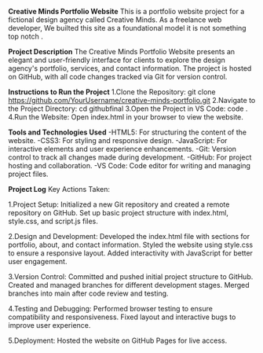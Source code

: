 **Creative Minds Portfolio Website**
This is a portfolio website project for a fictional design agency called Creative Minds. As a freelance web developer, We builted this site as a foundational model it is not something top notch .

**Project Description**
The Creative Minds Portfolio Website presents an elegant and user-friendly interface for clients to explore the design agency's portfolio, services, and contact information. The project is hosted on GitHub, with all code changes tracked via Git for version control.

**Instructions to Run the Project**
1.Clone the Repository:
git clone https://github.com/YourUsername/creative-minds-portfolio.git
2.Navigate to the Project Directory:
cd githubfinal
3.Open the Project in VS Code:
code .
4.Run the Website:
Open index.html in your browser to view the website.

**Tools and Technologies Used**
-HTML5: For structuring the content of the website.
-CSS3: For styling and responsive design.
-JavaScript: For interactive elements and user experience enhancements.
-Git: Version control to track all changes made during development.
-GitHub: For project hosting and collaboration.
-VS Code: Code editor for writing and managing project files.

**Project Log**
Key Actions Taken:

1.Project Setup:
Initialized a new Git repository and created a remote repository on GitHub.
Set up basic project structure with index.html, style.css, and script.js files.

2.Design and Development:
Developed the index.html file with sections for portfolio, about, and contact information.
Styled the website using style.css to ensure a responsive layout.
Added interactivity with JavaScript for better user engagement.

3.Version Control:
Committed and pushed initial project structure to GitHub.
Created and managed branches for different development stages.
Merged branches into main after code review and testing.

4.Testing and Debugging:
Performed browser testing to ensure compatibility and responsiveness.
Fixed layout and interactive bugs to improve user experience.

5.Deployment:
Hosted the website on GitHub Pages for live access.
